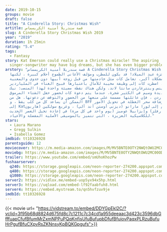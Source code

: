 ```yaml
---
date: 2019-10-15
groups: movie
draft: false
title: "A Cinderella Story: Christmas Wish"
artitle: قصة سندريلا أمنية الكريسماس
slug: A Cinderella Story Christmas Wish 2019
year: "2019"
duration: 1h 25min
rating: "5.4"
tags:
  - Fantasy
story: Kat Emerson could really use a Christmas miracle! The aspiring
  singer-songwriter may have big dreams, but she has even bigger problems.
arstory: "قصة سندريلا أمنية الكريسماس A Cinderella Story Christmas Wish استخدام
  معجزة عيد الميلاد! قد يكون للمطرب ومؤلف الأغاني الطموح أحلام كبيرة ، لكنها
  تواجه مشكلات أكبر. تعامل كات مثل خادمتها من قبل زوجة أبيها دون جدوى والمعنية
  ذاتيا ، اضطرت كات إلى وظيفة مخيبة للآمال باعتبارها قبيح الغناء في الملياردير
  تيرينس وينترغاردن سانتا لاند. ولكن هناك نقطة مضيئة واحدة لهذا المنصب: نيك ،
  سانتا جديدة وسيم في الكثير شجرة. عندما يتم دعوة كات لحضور حفل الشتاء المرموق
  في وينترجاردن ، فإن عائلتها مصممة على منعها من الحضور والتوقف عن دعوتها. هل من
  الممكن أن يساعد كل من كلب يقظ ، و BFF مخلص ورشاقة سحر العطلة في تحويل الأمور
  إلى Kat؟ انضم إلى لورا مارانو (ديزني أوستن أند آلي) ، وغريغ سولكين (هاربون
  مارفلز) وإيزابيلا غوميز (يوم واحد في كل مرة) في إعادة تخيل العصر الحديث
  للكلاسيكية العزيزة ، التي تتميز بالموسيقى الأصلية المفضلة والأعياد."
stars:
  - Laura Marano
  - Gregg Sulkin
  - Isabella Gomez
imdbid: tt10326928
parentsguide: 12
moviecover: https://m.media-amazon.com/images/M/MV5BNTE0OTY2NWQtOWU2MC00ODUwLWE5YmYtZDVjNTdjOWY2ODViXkEyXkFqcGdeQXVyMTMxODk2OTU@._V1_UY268_CR4,0,182,268_AL_.jpg
moviebg: https://m.media-amazon.com/images/M/MV5BNTE0OTY2NWQtOWU2MC00ODUwLWE5YmYtZDVjNTdjOWY2ODViXkEyXkFqcGdeQXVyMTMxODk2OTU@._V1_UY268_CR4,0,182,268_AL_.jpg
trailer: https://www.youtube.com/embed/smUhoKhozPw
fushaarserver:
  q240: https://storage.googleapis.com/neon-reporter-274200.appspot.com/fushaar/media/28951/28951-240p.mp4
  q480: https://storage.googleapis.com/neon-reporter-274200.appspot.com/fushaar/media/28951/28951-480p.mp4
  q1080: https://storage.googleapis.com/neon-reporter-274200.appspot.com/fushaar/media/28951/28951.mp4
server2: https://vidlox.me/embed-uop5yx94x5hp.html
server3: https://uqload.com/embed-lf92faabfuh8.html
server4: https://embed.mystream.to/qn5hvfzuv9je
imdbId: tt10326928
---
```


{{< movie url= "https://vidstream.to/embed/DDYGpEkl2C/?vclid=3f95b68d8824d675fd8c7c1211c7c34cd1a955deeaac3d423c3596dbGfffuapCfufBfumMrZxmNPPuPQqKnfisUfuBufupbDfufBfuiovPaqxPLRzuBufuHrPgufBfuCXpvRsZKNnsyKpBQKGpgufs">}}
